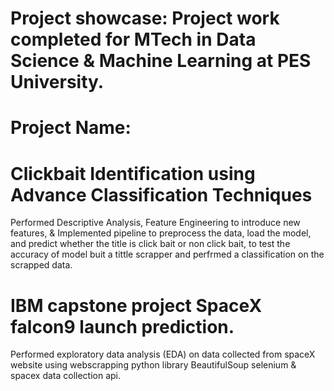 # Project showcase: Project work completed for MTech in Data Science &amp; Machine Learning at PES University.

# Project Name:
# Clickbait Identification using Advance Classification Techniques

Performed Descriptive Analysis, Feature Engineering to introduce new features, & Implemented pipeline to preprocess
the data, load the model, and predict whether the title is click bait or non click bait, to test the accuracy of model buit a
tittle scrapper and perfrmed a classification on the scrapped data.

# IBM capstone project SpaceX falcon9 launch prediction.

Performed exploratory data analysis (EDA) on data collected from spaceX website using webscrapping python library BeautifulSoup selenium & spacex data collection api.
